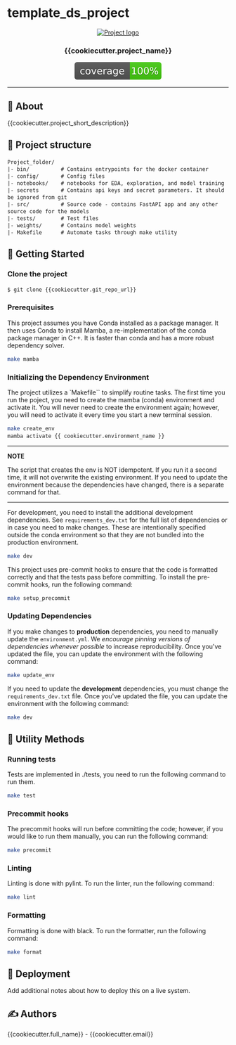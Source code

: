 # template_ds_project

<p align="center">
  <a href="" rel="noopener">
 <img width=200px height=200px src="https://i.imgur.com/6wj0hh6.jpg" alt="Project logo"></a>
</p>

<h3 align="center">{{cookiecutter.project_name}}</h3>

<div align="center">

[![code coverage](coverage.svg "Code coverage")]()

</div>

---

## 🧐 About <a name = "about"></a>

{{cookiecutter.project_short_description}}

## 🔖 Project structure

```
Project_folder/
|- bin/          # Contains entrypoints for the docker container
|- config/       # Config files
|- notebooks/    # notebooks for EDA, exploration, and model training
|- secrets       # Contains api keys and secret parameters. It should be ignored from git
|- src/          # Source code - contains FastAPI app and any other source code for the models
|- tests/        # Test files 
|- weights/      # Contains model weights
|- Makefile      # Automate tasks through make utility
```

## 🏁 Getting Started <a name = "getting_started"></a>

### Clone the project

```bash
$ git clone {{cookiecutter.git_repo_url}}
```

### Prerequisites

This project assumes you have Conda installed as a package manager. It then uses Conda to install Mamba, a re-implementation of the conda package manager in C++. It is faster than conda and has a more robust dependency solver.


```bash
make mamba
```

### Initializing the Dependency Environment

The project utilizes a `Makefile`` to simplify routine tasks. The first time you run the poject, you need to create the mamba (conda) environment and activate it. You will never need to create the environment again; however, you will need to activate it every time you start a new terminal session.

```bash
make create_env
mamba activate {{ cookiecutter.environment_name }}
```

---
**NOTE**

The script that creates the env is NOT idempotent. If you run it a second time, it will not overwrite the existing environment. If you need to update the environment because the dependencies have changed, there is a separate command for that.

---

For development, you need to install the additional development dependencies. See `requirements_dev.txt` for the full list of dependencies or in case you need to make changes. These are intentionally specified outside the conda environment so that they are not bundled into the production environment.

```bash
make dev
```

This project uses pre-commit hooks to ensure that the code is formatted correctly and that the tests pass before committing. To install the pre-commit hooks, run the following command:

```bash
make setup_precommit
```

### Updating Dependencies

If you make changes to **production** dependencies, you need to manually update the `environment.yml`. We *encourage pinning versions of dependencies whenever possible* to increase reproducibility. Once you've updated the file, you can update the environment with the following command:

```bash
make update_env
```

If you need to update the **development** dependencies, you must change the `requirements_dev.txt` file. Once you've updated the file, you can update the environment with the following command:

```bash
make dev
```


## 🔧 Utility Methods

### Running tests
Tests are implemented in ./tests, you need to run the following command to run them.

```bash
make test
```

### Precommit hooks

The precommit hooks will run before committing the code; however, if you would like to run them manually, you can run the following command:

```bash
make precommit
```

### Linting

Linting is done with pylint. To run the linter, run the following command:

```bash
make lint
```

### Formatting

Formatting is done with black. To run the formatter, run the following command:

```bash
make format
```

## 🚀 Deployment

Add additional notes about how to deploy this on a live system.

## ✍️ Authors

{{cookiecutter.full_name}} - {{cookiecutter.email}}
